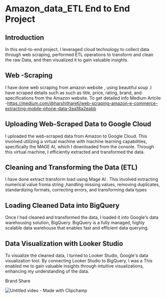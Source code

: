 # Amazon_data_ETL End to End Project


## Introduction
In this  end-to-end project, I leveraged cloud technology to collect data through web scraping, performed ETL operations to transform and clean the raw Data, and then visualized it to gain valuable insights.

## Web -Scraping
I have done web scraping from amazon website , using beautiful soup .I have scraped details such as such as title, price, rating, brand, and specifications from the Amazon website.
To get detailed info
Medium Artcile -https://medium.com/@harshithareti/web-scraping-amazon-e-commerce-extracting-mobile-phone-data-2ea18a2eabb

## Uploading Web-Scraped Data to Google Cloud
 I uploaded the web-scraped data from Amazon to Google Cloud. This involved utilizing a virtual machine with machine learning capabilities, specifically the MAGE AI, which I downloaded from the console. Through this virtual machine, I efficiently extracted and transformed the data.

## Cleaning and Transforming the Data (ETL) 
I have done extract transform load using Mage AI . This involved extracting numerical value froma string ,handling missing values, removing duplicates, standardizing formats, correcting errors, and transforming data types

## Loading Cleaned Data into BigQuery
Once I had cleaned and transformed the data, I loaded it into Google's data warehousing solution, BigQuery. BigQuery is a fully managed, highly scalable data warehouse that enables fast and efficient data querying.

## Data Visualization with Looker Studio
To visualize the cleaned data, I turned to Looker Studio, Google's data visualization tool. By connecting Looker Studio to BigQuery, I was a This enabled me to gain valuable insights through intuitive visualizations, enhancing my understanding of the data.

Brand Share 

![Untitled video - Made with Clipchamp](https://github.com/harshith20/Amazon_data_ETL/assets/73159496/829b41d3-9e42-44df-a15f-cb2dbc5337de)



